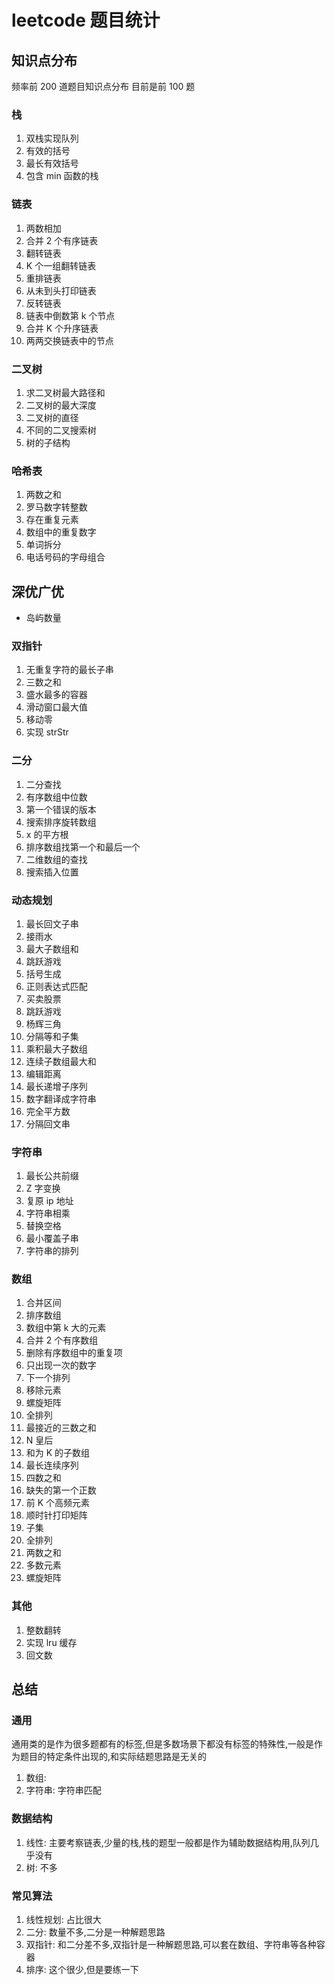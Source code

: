 # leetcode 题目统计

## 知识点分布

频率前 200 道题目知识点分布
目前是前 100 题

### 栈

1. 双栈实现队列
2. 有效的括号
3. 最长有效括号
4. 包含 min 函数的栈

### 链表

1. 两数相加
2. 合并 2 个有序链表
3. 翻转链表
4. K 个一组翻转链表
5. 重排链表
6. 从未到头打印链表
7. 反转链表
8. 链表中倒数第 k 个节点
9. 合并 K 个升序链表
10. 两两交换链表中的节点

### 二叉树

1. 求二叉树最大路径和
2. 二叉树的最大深度
3. 二叉树的直径
4. 不同的二叉搜索树
5. 树的子结构

### 哈希表

1. 两数之和
2. 罗马数字转整数
3. 存在重复元素
4. 数组中的重复数字
5. 单词拆分
6. 电话号码的字母组合

## 深优广优

- 岛屿数量

### 双指针

1. 无重复字符的最长子串
2. 三数之和
3. 盛水最多的容器
4. 滑动窗口最大值
5. 移动零
6. 实现 strStr

### 二分

1. 二分查找
2. 有序数组中位数
3. 第一个错误的版本
4. 搜索排序旋转数组
5. x 的平方根
6. 排序数组找第一个和最后一个
7. 二维数组的查找
8. 搜索插入位置

### 动态规划

1. 最长回文子串
2. 接雨水
3. 最大子数组和
4. 跳跃游戏
5. 括号生成
6. 正则表达式匹配
7. 买卖股票
8. 跳跃游戏
9. 杨辉三角
10. 分隔等和子集
11. 乘积最大子数组
12. 连续子数组最大和
13. 编辑距离
14. 最长递增子序列
15. 数字翻译成字符串
16. 完全平方数
17. 分隔回文串

### 字符串

1. 最长公共前缀
2. Z 字变换
3. 复原 ip 地址
4. 字符串相乘
5. 替换空格
6. 最小覆盖子串
7. 字符串的排列

### 数组

1. 合并区间
2. 排序数组
3. 数组中第 k 大的元素
4. 合并 2 个有序数组
5. 删除有序数组中的重复项
6. 只出现一次的数字
7. 下一个排列
8. 移除元素
9. 螺旋矩阵
10. 全排列
11. 最接近的三数之和
12. N 皇后
13. 和为 K 的子数组
14. 最长连续序列
15. 四数之和
16. 缺失的第一个正数
17. 前 K 个高频元素
18. 顺时针打印矩阵
19. 子集
20. 全排列
21. 两数之和
22. 多数元素
23. 螺旋矩阵

### 其他

1. 整数翻转
2. 实现 lru 缓存
3. 回文数

## 总结

### 通用

通用类的是作为很多题都有的标签,但是多数场景下都没有标签的特殊性,一般是作为题目的特定条件出现的,和实际结题思路是无关的

1. 数组:
2. 字符串: 字符串匹配

### 数据结构

1. 线性: 主要考察链表,少量的栈,栈的题型一般都是作为辅助数据结构用,队列几乎没有
2. 树: 不多

### 常见算法

1. 线性规划: 占比很大
2. 二分: 数量不多,二分是一种解题思路
3. 双指针: 和二分差不多,双指针是一种解题思路,可以套在数组、字符串等各种容器
4. 排序: 这个很少,但是要练一下
